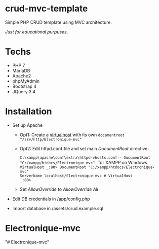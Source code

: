 # crud-mvc-template

Simple PHP CRUD template using MVC architecture.

_Just for educational purpuses_.

# Techs

- PHP 7
- MariaDB
- Apache2
- phpMyAdmin
- Bootstrap 4
- JQuery 3.4

# Installation

- Set up Apache

  - Opt1: Create a <a href="https://httpd.apache.org/docs/2.4/vhosts/examples.html">virtualhost</a> with its own <code>documentroot "/srv/http/Electronique-mvc"</code>

  - Opt2: Edit httpd.conf file and set main _DocumentRoot_ directive:

    <code>C:\xampp\apache\conf\extra\httpd-vhosts.conf-- DocumentRoot "C:/xampp/htdocs/Electronique-mvc" </code> for XAMPP on Windows.
    <code>
    VirtualHost _:80>
    DocumentRoot "C:/xampp/htdocs/Electronique-mvc"
    ServerName localhost/Electronique-mvc #</VirtualHost>
    VirtualHost _:80>
    </code>

  - Set _AllowOverride_ to _AllowOverride All_

- Edit DB credentials in /app/config.php
- Import database in /assets/crud.example.sql

# Electronique-mvc

"# Electronique-mvc"
